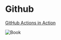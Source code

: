 # Github 

[GitHub Actions in Action](https://learning.oreilly.com/library/view/github-actions-in/9781633437302/)

![Book](https://learning.oreilly.com/api/v2/epubs/urn:orm:book:9781633437302/files/cover.jpeg)


